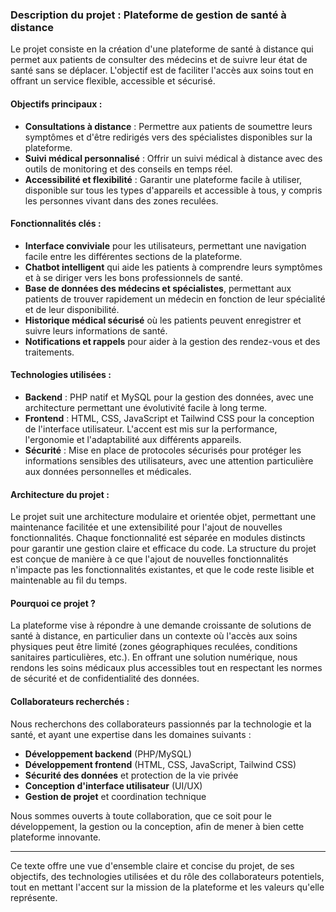 
### **Description du projet : Plateforme de gestion de santé à distance**

Le projet consiste en la création d'une plateforme de santé à distance qui permet aux patients de consulter des médecins et de suivre leur état de santé sans se déplacer. L'objectif est de faciliter l'accès aux soins tout en offrant un service flexible, accessible et sécurisé.

#### **Objectifs principaux :**
- **Consultations à distance** : Permettre aux patients de soumettre leurs symptômes et d'être redirigés vers des spécialistes disponibles sur la plateforme.
- **Suivi médical personnalisé** : Offrir un suivi médical à distance avec des outils de monitoring et des conseils en temps réel.
- **Accessibilité et flexibilité** : Garantir une plateforme facile à utiliser, disponible sur tous les types d'appareils et accessible à tous, y compris les personnes vivant dans des zones reculées.

#### **Fonctionnalités clés :**
- **Interface conviviale** pour les utilisateurs, permettant une navigation facile entre les différentes sections de la plateforme.
- **Chatbot intelligent** qui aide les patients à comprendre leurs symptômes et à se diriger vers les bons professionnels de santé.
- **Base de données des médecins et spécialistes**, permettant aux patients de trouver rapidement un médecin en fonction de leur spécialité et de leur disponibilité.
- **Historique médical sécurisé** où les patients peuvent enregistrer et suivre leurs informations de santé.
- **Notifications et rappels** pour aider à la gestion des rendez-vous et des traitements.

#### **Technologies utilisées :**
- **Backend** : PHP natif et MySQL pour la gestion des données, avec une architecture permettant une évolutivité facile à long terme.
- **Frontend** : HTML, CSS, JavaScript et Tailwind CSS pour la conception de l'interface utilisateur. L'accent est mis sur la performance, l'ergonomie et l'adaptabilité aux différents appareils.
- **Sécurité** : Mise en place de protocoles sécurisés pour protéger les informations sensibles des utilisateurs, avec une attention particulière aux données personnelles et médicales.

#### **Architecture du projet :**
Le projet suit une architecture modulaire et orientée objet, permettant une maintenance facilitée et une extensibilité pour l'ajout de nouvelles fonctionnalités. Chaque fonctionnalité est séparée en modules distincts pour garantir une gestion claire et efficace du code. La structure du projet est conçue de manière à ce que l'ajout de nouvelles fonctionnalités n'impacte pas les fonctionnalités existantes, et que le code reste lisible et maintenable au fil du temps.

#### **Pourquoi ce projet ?**
La plateforme vise à répondre à une demande croissante de solutions de santé à distance, en particulier dans un contexte où l'accès aux soins physiques peut être limité (zones géographiques reculées, conditions sanitaires particulières, etc.). En offrant une solution numérique, nous rendons les soins médicaux plus accessibles tout en respectant les normes de sécurité et de confidentialité des données.

#### **Collaborateurs recherchés :**
Nous recherchons des collaborateurs passionnés par la technologie et la santé, et ayant une expertise dans les domaines suivants :
- **Développement backend** (PHP/MySQL)
- **Développement frontend** (HTML, CSS, JavaScript, Tailwind CSS)
- **Sécurité des données** et protection de la vie privée
- **Conception d'interface utilisateur** (UI/UX)
- **Gestion de projet** et coordination technique

Nous sommes ouverts à toute collaboration, que ce soit pour le développement, la gestion ou la conception, afin de mener à bien cette plateforme innovante.

---

Ce texte offre une vue d'ensemble claire et concise du projet, de ses objectifs, des technologies utilisées et du rôle des collaborateurs potentiels, tout en mettant l'accent sur la mission de la plateforme et les valeurs qu'elle représente.